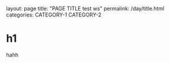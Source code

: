 layout: page
title: "PAGE TITLE test ws"
permalink: /day/title.html
categories: CATEGORY-1 CATEGORY-2

# h1
hahh
